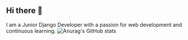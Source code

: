 ## Hi there 👋

I am a Junior Django Developer with a passion for web development and continuous learning.
![Anurag's GitHub stats](https://github-readme-stats.vercel.app/api?username=Mohammadparsa1384&show_icons=true&theme=radical)

